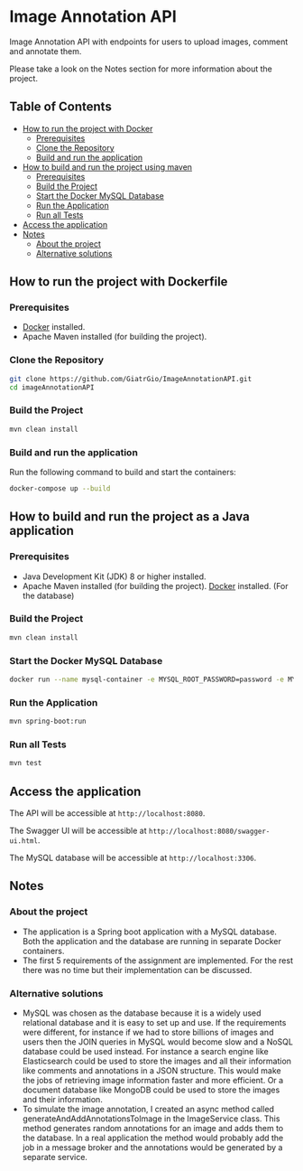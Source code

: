 # Image Annotation API

Image Annotation API with endpoints for users to upload images, comment and annotate them.

Please take a look on the Notes section for more information about the project.

## Table of Contents

- [How to run the project with Docker](#how-to-run-the-project-with-docker)
    - [Prerequisites](#prerequisites)
    - [Clone the Repository](#clone-the-repository)
    - [Build and run the application](#build-and-run-the-application)
- [How to build and run the project using maven](#how-to-build-and-run-the-project-using-maven)
    - [Prerequisites](#prerequisites-1)
    - [Build the Project](#build-the-project-1)
    - [Start the Docker MySQL Database](#start-the-docker-mysql-database)
    - [Run the Application](#run-the-application-1)
    - [Run all Tests](#run-all-tests)
- [Access the application](#access-the-application)
- [Notes](#notes)
    - [About the project](#about-the-project)
    - [Alternative solutions](#alternative-solutions)


## How to run the project with Dockerfile

### Prerequisites
- [Docker](https://www.docker.com/) installed.
- Apache Maven installed (for building the project).

### Clone the Repository

```bash
git clone https://github.com/GiatrGio/ImageAnnotationAPI.git
cd imageAnnotationAPI
```

### Build the Project

```bash
mvn clean install
```

### Build and run the application
Run the following command to build and start the containers:

```bash
docker-compose up --build
```

## How to build and run the project as a Java application

### Prerequisites

- Java Development Kit (JDK) 8 or higher installed.
- Apache Maven installed (for building the project).
  [Docker](https://www.docker.com/) installed. (For the database)

### Build the Project

```bash
mvn clean install
```

### Start the Docker MySQL Database

```bash
docker run --name mysql-container -e MYSQL_ROOT_PASSWORD=password -e MYSQL_DATABASE=imageAnnotationDB -e MYSQL_USER=admin -e MYSQL_PASSWORD=password -d -p 3306:3306 mysql:latest
```

### Run the Application

```bash
mvn spring-boot:run
```

### Run all Tests
```bash
mvn test
```

## Access the application
The API will be accessible at `http://localhost:8080`.

The Swagger UI will be accessible at `http://localhost:8080/swagger-ui.html`.

The MySQL database will be accessible at `http://localhost:3306`.

## Notes

### About the project

- The application is a Spring boot application with a MySQL database. Both the application and the database are running in separate Docker containers.
- The first 5 requirements of the assignment are implemented. For the rest there was no time but their implementation can be discussed. 

### Alternative solutions
- MySQL was chosen as the database because it is a widely used relational database and it is easy to set up and use. If the requirements were different, 
for instance if we had to store billions of images and users then the JOIN queries in MySQL would become slow and a NoSQL database could be used instead.
For instance a search engine like Elasticsearch could be used to store the images and all their information like comments and annotations in a JSON structure.
This would make the jobs of retrieving image information faster and more efficient.
Or a document database like MongoDB could be used to store the images and their information.
- To simulate the image annotation, I created an async method called generateAndAddAnnotationsToImage in the ImageService class. 
This method generates random annotations for an image and adds them to the database. In a real application the method would probably add the job in a
message broker and the annotations would be generated by a separate service.

